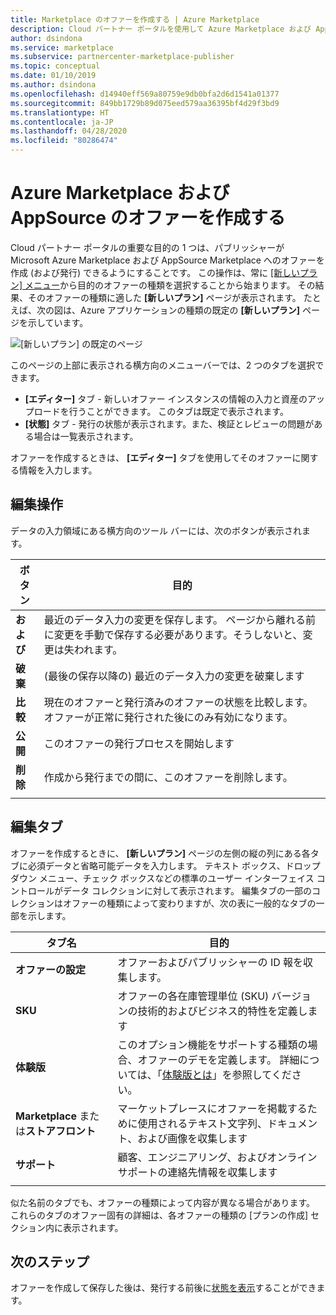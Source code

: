 ```yaml
---
title: Marketplace のオファーを作成する | Azure Marketplace
description: Cloud パートナー ポータルを使用して Azure Marketplace および AppSource Marketplace でオファーを作成する
author: dsindona
ms.service: marketplace
ms.subservice: partnercenter-marketplace-publisher
ms.topic: conceptual
ms.date: 01/10/2019
ms.author: dsindona
ms.openlocfilehash: d14940eff569a80759e9db0bfa2d6d1541a01377
ms.sourcegitcommit: 849bb1729b89d075eed579aa36395bf4d29f3bd9
ms.translationtype: HT
ms.contentlocale: ja-JP
ms.lasthandoff: 04/28/2020
ms.locfileid: "80286474"
---
```

# <a name="create-azure-marketplace-and-appsource-offers"></a>Azure Marketplace および AppSource のオファーを作成する

Cloud パートナー ポータルの重要な目的の 1 つは、パブリッシャーが Microsoft Azure Marketplace および AppSource Marketplace へのオファーを作成 (および発行) できるようにすることです。  この操作は、常に [[新しいプラン] メニュー](../portal-tour/cpp-new-offer-menu.md)から目的のオファーの種類を選択することから始まります。  その結果、そのオファーの種類に適した **[新しいプラン]** ページが表示されます。  たとえば、次の図は、Azure アプリケーションの種類の既定の **[新しいプラン]** ページを示しています。

![[新しいプラン] の既定のページ](./media/new-offer-page.png)

このページの上部に表示される横方向のメニューバーでは、2 つのタブを選択できます。 
- **[エディター]** タブ - 新しいオファー インスタンスの情報の入力と資産のアップロードを行うことができます。  このタブは既定で表示されます。
- **[状態]** タブ - 発行の状態が表示されます。また、検証とレビューの問題がある場合は一覧表示されます。 

オファーを作成するときは、 **[エディター]** タブを使用してそのオファーに関する情報を入力します。 

## <a name="editing-operations"></a>編集操作

データの入力領域にある横方向のツール バーには、次のボタンが表示されます。

|   ボタン    |   目的                                                          |
|   ------    |  --------                                                          |
| **および**    | 最近のデータ入力の変更を保存します。  ページから離れる前に変更を手動で保存する必要があります。そうしないと、変更は失われます。 | 
| **破棄** | (最後の保存以降の) 最近のデータ入力の変更を破棄します             |
| **比較** | 現在のオファーと発行済みのオファーの状態を比較します。  オファーが正常に発行された後にのみ有効になります。  |
| **公開** | このオファーの発行プロセスを開始します                       |
| **削除**  | 作成から発行までの間に、このオファーを削除します。 |
|   |   |


## <a name="editing-tabs"></a>編集タブ

オファーを作成するときに、 **[新しいプラン]** ページの左側の縦の列にある各タブに必須データと省略可能データを入力します。  テキスト ボックス、ドロップダウン メニュー、チェック ボックスなどの標準のユーザー インターフェイス コントロールがデータ コレクションに対して表示されます。  編集タブの一部のコレクションはオファーの種類によって変わりますが、次の表に一般的なタブの一部を示します。

|      タブ名       |   目的                                                            |
|      --------       |   -------                                                            |
| **オファーの設定**  | オファーおよびパブリッシャーの ID 報を収集します。                    |
| **SKU**            | オファーの各在庫管理単位 (SKU) バージョンの技術的およびビジネス的特性を定義します |
| **体験版**      | このオプション機能をサポートする種類の場合、オファーのデモを定義します。  詳細については、「[体験版とは](../test-drive/what-is-test-drive.md)」を参照してください。  |
| **Marketplace** または**ストアフロント** | マーケットプレースにオファーを掲載するために使用されるテキスト文字列、ドキュメント、および画像を収集します |
| **サポート**         | 顧客、エンジニアリング、およびオンライン サポートの連絡先情報を収集します  |
|  |  |

似た名前のタブでも、オファーの種類によって内容が異なる場合があります。  これらのタブのオファー固有の詳細は、各オファーの種類の [プランの作成] セクション内に表示されます。


## <a name="next-steps"></a>次のステップ

オファーを作成して保存した後は、発行する前後に[状態を表示](./cpp-view-status-offer.md)することができます。

